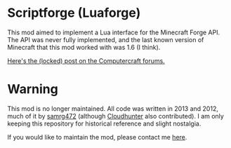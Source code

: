 # Scriptforge (Luaforge)

This mod aimed to implement a Lua interface for the Minecraft Forge API. The API was never fully implemented, and the last known version of Minecraft that this mod worked with was 1.6 (I think).

[Here's the (locked) post on the Computercraft forums.](http://www.computercraft.info/forums2/index.php?/topic/5488-/)

# Warning

This mod is no longer maintained. All code was written in 2013 and 2012, much of it by [samrg472](https://github.com/samrg472) (although [Cloudhunter](https://github.com/Cloudhunter) also contributed). I am only keeping this repository for historical reference and slight nostalgia.

If you would like to maintain the mod, please contact me [here](mailto:aldahick@iupui.edu).
